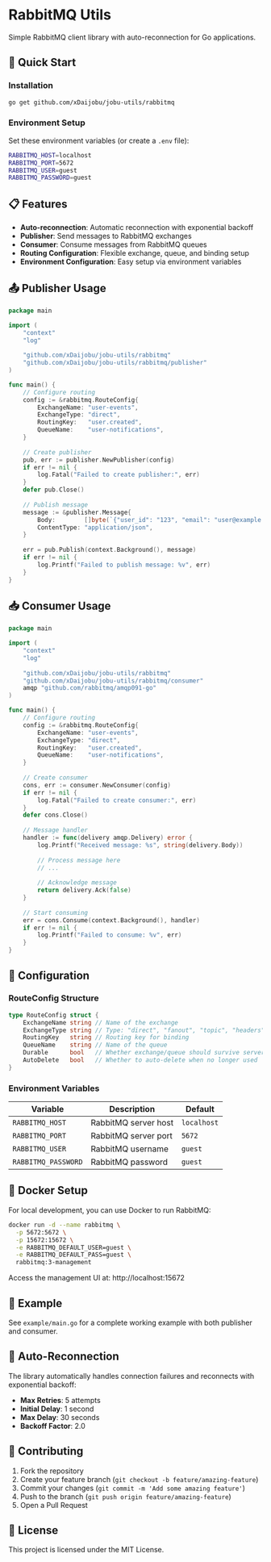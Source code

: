 # RabbitMQ Utils

Simple RabbitMQ client library with auto-reconnection for Go applications.

## 🚀 Quick Start

### Installation

```bash
go get github.com/xDaijobu/jobu-utils/rabbitmq
```

### Environment Setup

Set these environment variables (or create a `.env` file):

```bash
RABBITMQ_HOST=localhost
RABBITMQ_PORT=5672
RABBITMQ_USER=guest
RABBITMQ_PASSWORD=guest
```

## 📋 Features

- **Auto-reconnection**: Automatic reconnection with exponential backoff
- **Publisher**: Send messages to RabbitMQ exchanges
- **Consumer**: Consume messages from RabbitMQ queues
- **Routing Configuration**: Flexible exchange, queue, and binding setup
- **Environment Configuration**: Easy setup via environment variables

## 📤 Publisher Usage

```go
package main

import (
    "context"
    "log"
    
    "github.com/xDaijobu/jobu-utils/rabbitmq"
    "github.com/xDaijobu/jobu-utils/rabbitmq/publisher"
)

func main() {
    // Configure routing
    config := &rabbitmq.RouteConfig{
        ExchangeName: "user-events",
        ExchangeType: "direct",
        RoutingKey:   "user.created",
        QueueName:    "user-notifications",
    }
    
    // Create publisher
    pub, err := publisher.NewPublisher(config)
    if err != nil {
        log.Fatal("Failed to create publisher:", err)
    }
    defer pub.Close()
    
    // Publish message
    message := &publisher.Message{
        Body:        []byte(`{"user_id": "123", "email": "user@example.com"}`),
        ContentType: "application/json",
    }
    
    err = pub.Publish(context.Background(), message)
    if err != nil {
        log.Printf("Failed to publish message: %v", err)
    }
}
```

## 📥 Consumer Usage

```go
package main

import (
    "context"
    "log"
    
    "github.com/xDaijobu/jobu-utils/rabbitmq"
    "github.com/xDaijobu/jobu-utils/rabbitmq/consumer"
    amqp "github.com/rabbitmq/amqp091-go"
)

func main() {
    // Configure routing
    config := &rabbitmq.RouteConfig{
        ExchangeName: "user-events",
        ExchangeType: "direct",
        RoutingKey:   "user.created",
        QueueName:    "user-notifications",
    }
    
    // Create consumer
    cons, err := consumer.NewConsumer(config)
    if err != nil {
        log.Fatal("Failed to create consumer:", err)
    }
    defer cons.Close()
    
    // Message handler
    handler := func(delivery amqp.Delivery) error {
        log.Printf("Received message: %s", string(delivery.Body))
        
        // Process message here
        // ...
        
        // Acknowledge message
        return delivery.Ack(false)
    }
    
    // Start consuming
    err = cons.Consume(context.Background(), handler)
    if err != nil {
        log.Printf("Failed to consume: %v", err)
    }
}
```

## 🔧 Configuration

### RouteConfig Structure

```go
type RouteConfig struct {
    ExchangeName string // Name of the exchange
    ExchangeType string // Type: "direct", "fanout", "topic", "headers"
    RoutingKey   string // Routing key for binding
    QueueName    string // Name of the queue
    Durable      bool   // Whether exchange/queue should survive server restart
    AutoDelete   bool   // Whether to auto-delete when no longer used
}
```

### Environment Variables

| Variable | Description | Default |
|----------|-------------|---------|
| `RABBITMQ_HOST` | RabbitMQ server host | `localhost` |
| `RABBITMQ_PORT` | RabbitMQ server port | `5672` |
| `RABBITMQ_USER` | RabbitMQ username | `guest` |
| `RABBITMQ_PASSWORD` | RabbitMQ password | `guest` |

## 🐳 Docker Setup

For local development, you can use Docker to run RabbitMQ:

```bash
docker run -d --name rabbitmq \
  -p 5672:5672 \
  -p 15672:15672 \
  -e RABBITMQ_DEFAULT_USER=guest \
  -e RABBITMQ_DEFAULT_PASS=guest \
  rabbitmq:3-management
```

Access the management UI at: http://localhost:15672

## 📝 Example

See `example/main.go` for a complete working example with both publisher and consumer.

## 🔄 Auto-Reconnection

The library automatically handles connection failures and reconnects with exponential backoff:

- **Max Retries**: 5 attempts
- **Initial Delay**: 1 second
- **Max Delay**: 30 seconds
- **Backoff Factor**: 2.0

## 🤝 Contributing

1. Fork the repository
2. Create your feature branch (`git checkout -b feature/amazing-feature`)
3. Commit your changes (`git commit -m 'Add some amazing feature'`)
4. Push to the branch (`git push origin feature/amazing-feature`)
5. Open a Pull Request

## 📄 License

This project is licensed under the MIT License.
